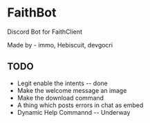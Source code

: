 # FaithBot
Discord Bot for FaithClient

Made by - immo, Hebiscuit, devgocri

## TODO
- Legit enable the intents -- done
- Make the welcome message an image
- Make the download command
- A thing which posts errors in chat as embed
- Dynamic Help Commannd -- Underway